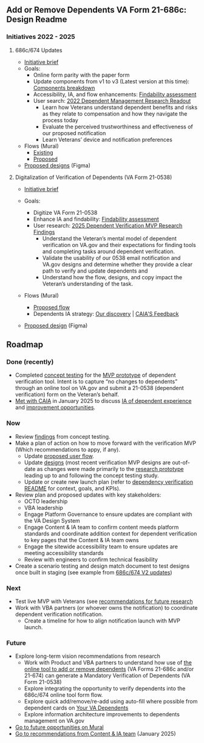 ## Add or Remove Dependents VA Form 21-686c: Design Readme

### Initiatives 2022 - 2025
1. 686c/674 Updates
     - [Initiative brief](https://github.com/department-of-veterans-affairs/va.gov-team/blob/master/products/dependents/form_updates/Initiative-Brief-686-674-Form-Updates.md)
     - Goals:
          - Online form parity with the paper form
          - Update components from v1 to v3 (Latest version at this time): [Components breakdown](https://github.com/department-of-veterans-affairs/va.gov-team/blob/master/products/dependents/design/2025%20Components%20breakdown.md) 
          - Accessibility, IA, and flow enhancements: [Findability assessment](https://github.com/department-of-veterans-affairs/va.gov-team/blob/master/products/dependents/dependency_verification/findability.md)
          - User search: [2022 Dependent Management Research Readout](https://github.com/department-of-veterans-affairs/va.gov-team/blob/master/products/dependents/research/2023-09-dependents-research/Dependents%20Research%20Readout%202023.pdf)
               - Learn how Veterans understand dependent benefits and risks as they relate to compensation and how they navigate the process today
               - Evaluate the perceived trustworthiness and effectiveness of our proposed notification
               - Learn Veterans’ device and notification preferences 
     - Flows (Mural)
          - [Existing](https://app.mural.co/t/departmentofveteransaffairs9999/m/departmentofveteransaffairs9999/1687976281975/2a9c6ca9ea6d955afa7977c777bbb72b15280903?wid=143-1731689779797)
          - [Proposed](https://app.mural.co/t/departmentofveteransaffairs9999/m/departmentofveteransaffairs9999/1687976281975/2a9c6ca9ea6d955afa7977c777bbb72b15280903?wid=0-1737739883303) 
     - [Proposed designs](https://www.figma.com/file/7W55oNwdVXvXOTI9SaFzQ7/686c-Add-or-Remove-Dependents?type=design&node-id=8%3A9&mode=design&t=AcIv03oHGZlFDriH-1) (Figma)
  
2. Digitalization of Verification of Dependents (VA Form 21-0538)
     - [Initiative brief](https://github.com/department-of-veterans-affairs/va.gov-team/blob/master/products/dependents/dependency_verification/initiative-brief-dependent-verification-tool.md)
     - Goals:
          - Digitize VA Form 21-0538
          - Enhance IA and findability: [Findability assessment](https://github.com/department-of-veterans-affairs/va.gov-team/blob/master/products/dependents/dependency_verification/findability.md) 
          - User research: [2025 Dependent Verification MVP Research Findings](https://github.com/department-of-veterans-affairs/va.gov-team/blob/master/products/dependents/research/2025-02-dependents-verification-mvp-research/2025-02-dependents-verification-mvp-research-findings.md)
               - Understand the Veteran’s mental model of dependent verification on VA.gov and their expectations for finding tools and completing tasks around dependent verification.
               - Validate the usability of our 0538 email notification and VA.gov designs and determine whether they provide a clear path to verify and update dependents and
               - Understand how the flow, designs, and copy impact the Veteran’s understanding of the task.


     - Flows (Mural)
          - [Proposed flow](https://app.mural.co/t/departmentofveteransaffairs9999/m/departmentofveteransaffairs9999/1709582312238/ae3de21fd188beba8c28668ee37a31841c6203bf?wid=0-1716382766670)
          - Dependents IA strategy: [Our discovery](https://app.mural.co/t/departmentofveteransaffairs9999/m/departmentofveteransaffairs9999/1709582312238/ae3de21fd188beba8c28668ee37a31841c6203bf?wid=91-1737736233308) | [CAIA'S Feedback](https://app.mural.co/t/departmentofveteransaffairs9999/m/departmentofveteransaffairs9999/1709582312238/ae3de21fd188beba8c28668ee37a31841c6203bf?wid=522-1737736233308)
     - [Proposed design](https://www.figma.com/design/bvj72inycD0iZkuCbjYTWL/Dependent-Verification-MVP?node-id=6-990&t=J5l70J8VIMYLrm4q-1) (Figma)
   
## Roadmap
### Done (recently)
- Completed [concept testing](https://github.com/department-of-veterans-affairs/va.gov-team/tree/master/products/dependents/research/2025-02-dependents-verification-mvp-research) for the [MVP prototype](https://www.figma.com/design/bvj72inycD0iZkuCbjYTWL/Dependent-Verification-MVP?node-id=59-960&t=yWIz3IUP2uFChYib-0) of dependent verification tool. Intent is to capture “no changes to dependents” through an online tool on VA.gov and submit a 21-0538 (dependent verification) form on the Veteran’s behalf.
- [Met with CAIA](https://github.com/department-of-veterans-affairs/va.gov-team/issues/84170) in January 2025 to discuss [IA of dependent experience](https://app.mural.co/t/departmentofveteransaffairs9999/m/departmentofveteransaffairs9999/1709582312238/ae3de21fd188beba8c28668ee37a31841c6203bf?wid=91-1737736233308) and [improvement opportunities](https://app.mural.co/t/departmentofveteransaffairs9999/m/departmentofveteransaffairs9999/1709582312238/ae3de21fd188beba8c28668ee37a31841c6203bf?wid=522-1737736233308).

### Now
- Review [findings](https://github.com/department-of-veterans-affairs/va.gov-team/blob/master/products/dependents/research/2025-02-dependents-verification-mvp-research/2025-02-dependents-verification-mvp-research-findings.md) from concept testing.
- Make a plan of action on how to move forward with the verification MVP (Which recommendations to appy, if any).
  - Update [proposed user flow](https://app.mural.co/t/departmentofveteransaffairs9999/m/departmentofveteransaffairs9999/1709582312238/ae3de21fd188beba8c28668ee37a31841c6203bf?wid=0-1716382766670). 
  - Update [designs](https://www.figma.com/design/bvj72inycD0iZkuCbjYTWL/Dependent-Verification-MVP?node-id=1971-20399&t=8NhK9KE2CwRsZjMu-1) (most recent verification MVP designs are out-of-date as changes were made primarily to the [research prototype](https://www.figma.com/design/bvj72inycD0iZkuCbjYTWL/Dependent-Verification-MVP?node-id=2809-74335&t=8NhK9KE2CwRsZjMu-1) leading up to and following the concept testing study.
  - Update or create new launch plan (refer to [dependency verification README](https://github.com/department-of-veterans-affairs/va.gov-team/tree/master/products/dependents/dependency_verification) for context, goals, and KPIs).
- Review plan and proposed updates with key stakeholders:
  - OCTO leadership
  - VBA leadership
  - Engage Platform Governance to ensure updates are compliant with the VA Design System
  - Engage Content & IA team to confirm content meeds platform standards and coordinate addition context for dependent verification to key pages that the Content & IA team owns
  - Engage the sitewide accessibility team to ensure updates are meeting accessibility standards
  - Review with engineers to confirm technical feasibility
- Create a scenario testing and design match document to test designs once built in staging (see example from [686c/674 V2 updates](https://docs.google.com/spreadsheets/d/1Hd9pWDVzfduV2UsYF7eUqXJ_PShJeo5yLrgwvZJ5Nak/edit?usp=sharing)) 

### Next
- Test live MVP with Veterans (see [recommendations for future research](https://github.com/department-of-veterans-affairs/va.gov-team/blob/master/products/dependents/research/2025-02-dependents-verification-mvp-research/2025-02-dependents-verification-mvp-research-findings.md)
- Work with VBA partners (or whoever owns the notification) to coordinate dependent verification notification.
  - Create a timeline for how to align notification launch with MVP launch.

### Future
- Explore long-term vision recommendations from research
  - Work with Product and VBA partners to understand how use of [the online tool to add or remove dependents](https://www.va.gov/view-change-dependents/add-remove-form-21-686c-v2/introduction) (VA Forms 21-686c and/or 21-674) can generate a Mandatory Verification of Dependents (VA Form 21-0538)
  - Explore integrating the opportunity to verify dependents into the 686c/674 online tool form flow.
  - Explore quick add/remove/re-add using auto-fill where possible from dependent cards on [Your VA Dependents](https://www.va.gov/view-change-dependents/view)
  - Explore information architecture improvements to dependents management on VA.gov
- [Go to future opportunities on Mural](https://app.mural.co/t/departmentofveteransaffairs9999/m/departmentofveteransaffairs9999/1692908527043/0da94b7ded52e8a943d798bcb8ae39697c2fb56f?wid=165-1692908552841)
- [Go to recommendations from Content & IA team](https://app.mural.co/t/departmentofveteransaffairs9999/m/departmentofveteransaffairs9999/1717521751866/127cbff63df95bedf011a5463797989197bc069d?sender=u859fac93c61da901b7914439) (January 2025)

